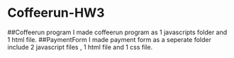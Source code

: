 # Coffeerun-HW3
##Coffeerun program
I made coffeerun program as 1 javascripts folder and 1 html file.
##PaymentForm
I made payment form as a seperate folder include 2 javascript files , 1 html file and 1 css file.